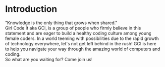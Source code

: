 # Introduction

"Knowledge is the only thing that grows when shared."<br/>
Girl Code It aka GCI, is a group of people who firmly believe in this statement and are eager to build a healthy coding culture among young female coders. In a world teeming with possibilities due to the rapid growth of technology everywhere, let's not get left behind in the rush! GCI is here to help you navigate your way through the amazing world of computers and coding. <br/>
So what are you waiting for? Come join us! 
